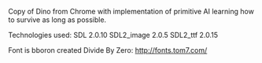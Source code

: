 Copy of Dino from Chrome with implementation of primitive AI learning how to survive as long as possible.

Technologies used:
SDL 2.0.10
SDL2_image 2.0.5
SDL2_ttf 2.0.15

Font is bboron created Divide By Zero:
http://fonts.tom7.com/
